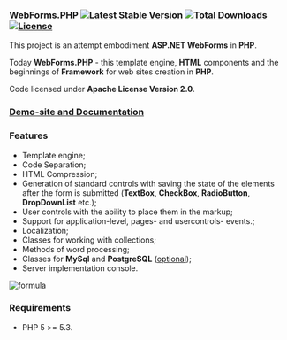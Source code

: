 ### WebForms.PHP [![Latest Stable Version](https://poser.pugx.org/aleksey.nemiro/webforms.php/v/stable)](https://packagist.org/packages/aleksey.nemiro/webforms.php) [![Total Downloads](https://poser.pugx.org/aleksey.nemiro/webforms.php/downloads)](https://packagist.org/packages/aleksey.nemiro/webforms.php) [![License](https://poser.pugx.org/aleksey.nemiro/webforms.php/license)](https://packagist.org/packages/aleksey.nemiro/webforms.php)

This project is an attempt embodiment **ASP.NET WebForms** in **PHP**.

Today **WebForms.PHP** - this template engine, **HTML** components and the beginnings of **Framework** for web sites creation in **PHP**.

Code licensed under **Apache License Version 2.0**.

### [Demo-site and Documentation](http://alekseynemiro.github.io/WebForms.PHP)

### Features

* Template engine;
* Code Separation;
* HTML Compression;
* Generation of standard controls with saving the state of the elements after the form is submitted (**TextBox**, **CheckBox**, **RadioButton**, **DropDownList** etc.);
* User controls with the ability to place them in the markup;
* Support for application-level, pages- and usercontrols- events.;
* Localization;
* Classes for working with collections;
* Methods of word processing;
* Classes for **MySql** and **PostgreSQL** ([optional](https://github.com/alekseynemiro/Nemiro.Data.PHP));
* Server implementation console.

![formula](http://alekseynemiro.github.io/WebForms.PHP/Content/images/formula.jpg)

### Requirements

* PHP 5 >= 5.3.
